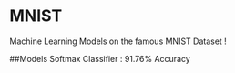 # MNIST
Machine Learning Models on the famous MNIST Dataset !

##Models
    Softmax Classifier : 91.76% Accuracy
